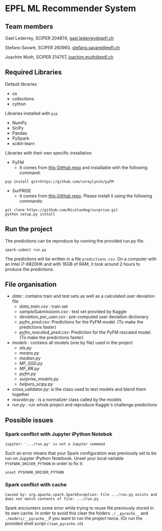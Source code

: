 # EPFL ML Recommender System

## Team members

Gael Lederrey, SCIPER 204874, gael.lederrey@epfl.ch

Stefano Savarè, SCIPER 260960, stefano.savare@epfl.ch

Joachim Muth, SCIPER 214757, joachim.muth@epfl.ch

## Required Libraries

Default libraries
* os
* collections
* cython

Libraries installed with `pip`
* NumPy
* SciPy
* Pandas
* PySpark
* scikit-learn

Libraries with their own specific installation
* PyFM
  - It comes from [this GitHub repo](https://github.com/coreylynch/pyFM) and installable with the following
command:
```
pip install git+https://github.com/coreylynch/pyFM
```
* SurPRISE
  - It comes from [this GitHub repo](https://github.com/NicolasHug/Surprise). Please install it using the following commands:
```
git clone https://github.com/NicolasHug/surprise.git
python setup.py install
```

## Run the project

The predictions can be reproduce by running the provided run.py file.

```
spark-submit run.py
```

The predictions will be written in a file `predictions.csv`. On a computer with an Intel i7-6820HK and with 16GB of RAM, it took around 2 hours to produce the predictions.

## File organisation

- *data* : contains train and test sets as well as a calculated user deviation file
    - *data_train.csv* : train set
    - *sampleSubmissionn.csv* : test set provided by Kaggle
    - *deviation_per_user.csv* : pre-computed user deviation dictionary
    - *pyfm_pred.csv*: Predictions for the PyFM model. (To make the predictions faster)
    - *pyfm_rescaled_pred.csv*: Prediction for the PyFM rescaled model. (To make the predictions faster)
- *models* : contains all models (one by file) used in the project
    - *als.py*
    - *means.py*
    - *median.py*
    - *MF_SGD.py*
    - *MF_RR.py*
    - *pyfm.py*
    - *surprise_models.py*
    - *helpers_scipy.py*
- *cross_validator.py*: is the class used to test models and blend them together
- *rescaler.py* : is a normalizer class called by the models
- *run.py* : run whole project and reproduce Kaggle's challenge predictions 


## Possible issues

### Spark conflict with Jupyter iPython Notebok
```
jupyter: '.../run.py' is not a Jupyter command
```

Such an error means that your Spark configuration was previously set to be run on Jupyter iPython Notebook.
Unset your local variable `PYSPARK_DRIVER_PYTHON` in order to fix it:

```
unset PYSPARK_DRIVER_PYTHON
```

### Spark conflict with cache
```
Caused by: org.apache.spark.SparkException: File .../run.py exists and does not match contents of file: .../run.py
```

Spark encounters some error while trying to reuse file previously stored in its own cache.
In order to avoid this clear the folders `./__pycache__` and `./models/__pycache__`if you want to 
run the project twice. (Or run the provided shell script `clean_pycache.sh`)
